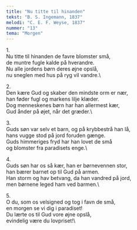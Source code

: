 ```yaml
---
title: "Nu titte til hinanden"
tekst: "B. S. Ingemann, 1837"
melodi: "C. E. F. Weyse, 1837"
nummer: "13"
tema: "Morgen"
---
```

1\.\
Nu titte til hinanden de favre blomster små,\
de muntre fugle kalde på hverandre.\
Nu alle jordens børn deres øjne opslå,\
nu sneglen med hus på ryg vil vandre.\

2\.\
Den kære Gud og skaber den mindste orm er nær,\
han føder fugl og markens lilje klæder.\
Dog menneskenes børn har han allermest kær,\
Gud ånder på øjet, når det græder.\

3\.\
Guds søn var selv et barn, og på krybbestrå han lå,\
hans vugge stod på jord foruden gænge.\
Guds himmeriges fryd har han lovet de små\
og blomster fra paradisets enge.\

4\.\
Guds søn har os så kær, han er børnevennen stor,\
han bærer barnet op til Gud på armen.\
Han storm og hav betvang, da han vandred på jord,\
men børnene leged ham ved barmen.\

5\.\
O du, som os velsigned og tog i favn de små,\
en morgen se vi dig i paradiset!\
Du lærte os til Gud vore øjne opslå,\
evindelig være du lovpriset!\
